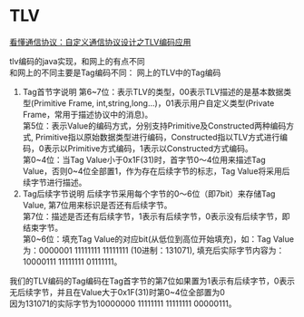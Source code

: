 # TLV

[看懂通信协议：自定义通信协议设计之TLV编码应用](https://my.oschina.net/maxid/blog/206546)

tlv编码的java实现，和网上的有点不同<br>
和网上的不同主要是Tag编码不同：
网上的TLV中的Tag编码<br>
1) Tag首节字说明
    第6~7位：表示TLV的类型，00表示TLV描述的是基本数据类型(Primitive Frame, int,string,long...)，01表示用户自定义类型(Private Frame，常用于描述协议中的消息)。<br>
    第5位：表示Value的编码方式，分别支持Primitive及Constructed两种编码方式, Primitive指以原始数据类型进行编码，Constructed指以TLV方式进行编码，0表示以Primitive方式编码，1表示以Constructed方式编码。<br>
    第0~4位：当Tag Value小于0x1F(31)时，首字节0～4位用来描述Tag Value，否则0~4位全部置1，作为存在后续字节的标志，Tag Value将采用后续字节进行描述。<br>
2) Tag后续字节说明
    后续字节采用每个字节的0～6位（即7bit）来存储Tag Value, 第7位用来标识是否还有后续字节。<br>
    第7位：描述是否还有后续字节，1表示有后续字节，0表示没有后续字节，即结束字节。<br>
    第0~6位：填充Tag Value的对应bit(从低位到高位开始填充)，如：Tag Value为：0000001 11111111 11111111 (10进制：131071), 填充后实际字节内容为：10000111 11111111 01111111。<br>

我们的TLV编码的Tag编码在Tag首字节的第7位如果置为1表示有后续字节，0表示无后续字节，并且在Value大于0x1F(31)时第0~4位全部置为0<br>
因为131071的实际字节为10000000 11111111 11111111 00000111。


